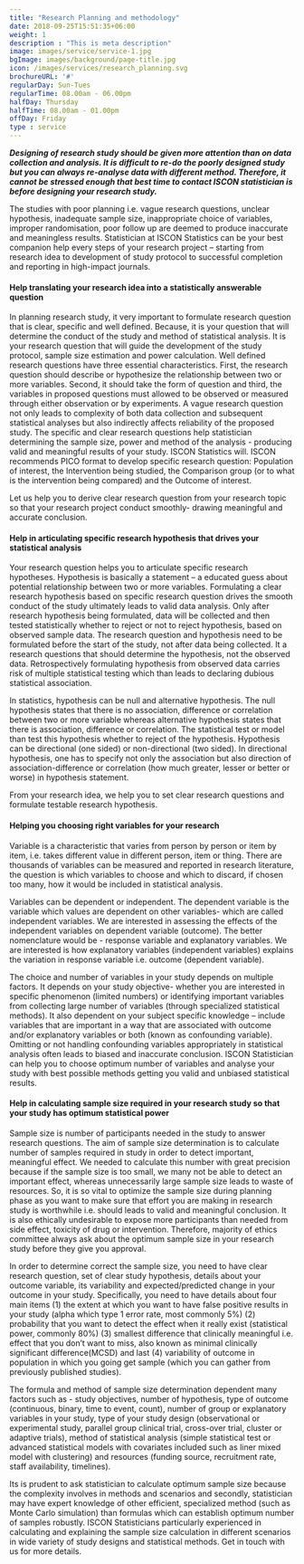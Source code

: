 ```yaml
---
title: "Research Planning and methodology"
date: 2018-09-25T15:51:35+06:00
weight: 1
description : "This is meta description"
image: images/service/service-1.jpg
bgImage: images/background/page-title.jpg
icon: /images/services/research_planning.svg
brochureURL: '#'
regularDay: Sun-Tues
regularTime: 08.00am - 06.00pm
halfDay: Thursday
halfTime: 08.00am - 01.00pm
offDay: Friday
type : service
---
```


**_Designing of research study should be given more attention than on data collection and analysis. It is difficult to re-do the poorly designed study but you can always re-analyse data with different method. Therefore, it cannot be stressed enough that best time to contact ISCON statistician is before designing your research study._**

The studies with poor planning i.e. vague research questions, unclear hypothesis, inadequate sample size, inappropriate choice of variables, improper randomisation, poor follow up are deemed to produce inaccurate and meaningless results. Statistician at ISCON Statistics can be your best companion help every steps of your research project – starting from research idea to development of study protocol to successful completion and reporting in high-impact journals.

#### Help translating your research idea into a statistically answerable question

In planning research study, it very important to formulate research question that is clear, specific and well defined. Because, it is your question that will determine the conduct of the study and method of statistical analysis. It is your research question that will guide the development of the study protocol, sample size estimation and power calculation. Well defined research questions have three essential characteristics. First, the research question should describe or hypothesize the relationship between two or more variables. Second, it should take the form of question and third, the variables in proposed questions must allowed to be observed or measured through either observation or by experiments.   A vague research question not only leads to complexity of both data collection and subsequent statistical analyses but also indirectly affects reliability of the proposed study.  The specific and clear research questions help statistician determining the sample size, power and method of the analysis - producing valid and meaningful results of your study. ISCON Statistics will. ISCON recommends PICO format to develop specific research question: Population of interest, the Intervention being studied, the Comparison group (or to what is the intervention being compared) and the Outcome of interest. 

Let us help you to derive clear research question from your research topic so that your research project conduct smoothly- drawing meaningful and accurate conclusion. 

#### Help in articulating specific research hypothesis that drives your statistical analysis

Your research question helps you to articulate specific research hypotheses. Hypothesis is basically a statement – a educated guess about potential relationship between two or more variables. Formulating a clear research hypothesis based on specific research question drives the smooth conduct of the study ultimately leads to valid data analysis. Only after research hypothesis being formulated, data will be collected and then tested statistically whether to reject or not to reject hypothesis, based on observed sample data. The research question and hypothesis need to be formulated before the start of the study, not after data being collected. It a research questions that should determine the hypothesis, not the observed data.  Retrospectively formulating hypothesis from observed data carries risk of multiple statistical testing which than leads to declaring dubious statistical association. 

In statistics, hypothesis can be null and alternative hypothesis.  The null hypothesis states that there is no association, difference or correlation between two or more variable whereas alternative hypothesis states that there is association, difference or correlation. The statistical test or model than test this hypothesis whether to reject of the hypothesis. Hypothesis can be directional (one sided) or non-directional (two sided). In directional hypothesis, one has to specify not only the association but also direction of association-difference or correlation (how much greater, lesser or better or worse) in hypothesis statement. 

From your research idea, we help you to set clear research questions and formulate testable research hypothesis. 

#### Helping you choosing right variables for your research

Variable is a characteristic that varies from person by person or item by item, i.e.  takes different value in different person, item or thing. There are thousands of variables can be measured and reported in research literature, the question is which variables to choose and which to discard, if chosen too many, how it would be included in statistical analysis. 

Variables can be dependent or independent. The dependent variable is the variable which values are dependent on other variables- which are called independent variables.  We are interested in assessing the effects of the independent variables on dependent variable (outcome). The better nomenclature would be - response variable and explanatory variables. We are interested is how explanatory variables (independent variables) explains the variation in response variable i.e. outcome (dependent variable). 

The choice and number of variables in your study depends on multiple factors. It depends on your study objective- whether you are interested in specific phenomenon (limited numbers) or identifying important variables from collecting large number of variables (through specialized statistical methods). It also dependent on your subject specific knowledge – include variables that are important in a way that are associated with outcome and/or explanatory variables or both (known as confounding variable). Omitting or not handling confounding variables appropriately in statistical analysis often leads to biased and inaccurate conclusion. ISCON Statistician can help you to choose optimum number of variables and analyse your study with best possible methods getting you valid and unbiased statistical results.

#### Help in calculating sample size required in your research study so that your study has optimum statistical power

Sample size is number of participants needed in the study to answer research questions. The aim of sample size determination is to calculate number of samples required in study in order to detect important, meaningful effect. We needed to calculate this number with great precision because if the sample size is too small, we many not be able to detect an important effect, whereas unnecessarily large sample size leads to waste of resources. So, it is so vital to optimize the sample size during planning phase as you want to make sure that effort you are making in research study is worthwhile i.e. should leads to valid and meaningful conclusion. It is also ethically undesirable to expose more participants than needed from side effect, toxicity of drug or intervention. Therefore, majority of ethics committee always ask about the optimum sample size in your research study before they give you approval.


In order to determine correct the sample size, you need to have clear research question, set of clear study hypothesis, details about your outcome variable, its variability and expected/predicted change in your outcome in your study. Specifically, you need to have details about four main items (1) the extent at which you want to have false positive results in your study (alpha which type 1 error rate, most commonly 5%) (2) probability that you want to detect the effect when it really exist (statistical power, commonly 80%) (3) smallest difference that clinically meaningful  i.e. effect that you don’t want to miss, also known as minimal clinically significant difference(MCSD) and last (4) variability of outcome in population in which you going get sample (which you can gather from previously published studies).

The formula and method of sample size determination dependent many factors such as - study objectives, number of hypothesis, type of outcome (continuous, binary, time to event, count), number of group or explanatory variables in your study, type of your study design (observational or experimental study, parallel group clinical trial, cross-over trial, cluster or adaptive trials), method of statistical analysis (simple statistical test or advanced statistical models with covariates included such as liner mixed model with clustering) and resources (funding source, recruitment rate, staff availability, timelines).

Its is prudent to ask statistician to calculate optimum sample size because the complexity involves in methods and scenarios and secondly, statistician may have expert knowledge of other efficient, specialized method (such as Monte Carlo simulation) than formulas which can establish optimum number of samples robustly. ISCON Statisticians particularly experienced in calculating and explaining the sample size calculation in different scenarios in wide variety of study designs and statistical methods. Get in touch with us for more details.

